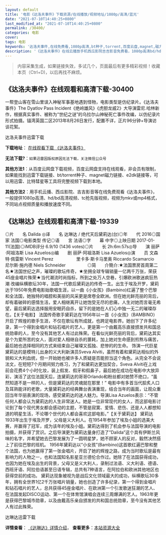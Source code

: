 ```yaml
---
layout: default
title: '电影《达洛夫事件》下载资源/在线播放/视频地址/1080p/高清/蓝光'
date: "2021-07-10T14:40:25+0800"
last_modified_at: "2021-07-10T14:40:25+0800"
permalink: /30400/
categories: 电影
cover:
tags: 电影
keywords: '达洛夫事件,在线免费看,1080p高清,bt种子,torrent,百度云盘,magnet,磁力链,迅雷下载资源'
description: '《达洛夫事件》在线云播放手机西瓜影院吉吉影音免费看，1080p高清bd/hd未删减完整版和tc抢先枪版，mkv/mp4格式，附带bt/torrent种子、magnet/磁力链、百度云盘、网盘资源迅雷下载链接'
---
```


>内容采集生成，如果链接失效，多试几个，页面最后有更多精彩视频！收藏本页（Ctrl+D)，以后再找不麻烦。


## 《达洛夫事件》在线观看和高清下载-30400

一帮登山客在雪山里误入神秘军事基地遇到怪物，电影类型是仿纪录片。<span class="Apple-converted-space">《达洛夫事件》The Dyatlov Pass Incident《绝岭雄风》《虎胆龙威2》大导演雷尼.哈林新作，根据真实事件、被称为“世纪之谜”的乌拉尔山神秘死亡事件改编，以仿纪录片形式拍摄。锚湾英国二区2013年8月26日发行，配置不详，正片96分钟+导演访谈花絮。</span>


达洛夫事件迅雷下载

**下载地址**： [在线观看下载 《达洛夫事件》](https://www.993dy.com//vod-detail-id-18305.html) 


**无法下载?**：`如果迅雷因版权原因无法下载，关注微信公众号 `

**其他方法1**：从百度云网盘下载视频，百度云网盘支持在线观看，非会员有限制，如果能找到迅雷下载链接、bt/torrent种子、magnet磁力链接、e2dk链接等，可以用迅雷、比特彗星等工具将完整视频下载到本地。

**其他方法2**：用手机云播、西瓜影院、吉吉影音等在线免费观看《达洛夫事件》，一般提供1080p高清、hd/bd高清视频、tc抢先版视频，视频为mkv或mp4格式，不同站点视频质量和播放速度不同。


## 《达琳达》在线观看和高清下载-19339

◎片　　名 Dalida ◎译　　名 达琳达 / 绝代天后黛莉达(台)◎年　　代 2016◎国　　家 法国◎电影类型 传记◎语　　言 法语◎字　　幕 中字◎上映日期 2017-01-11(法国)◎iMDB评分 6.9/10 (1436 votes)◎片　　长 2h:6m:57s◎导　　演 丽萨·阿祖洛斯 Lisa Azuelos◎编　　剧 丽萨·阿祖洛斯 Lisa Azuelos◎演　　员 文森特·佩雷斯 Vincent Perez　　　　　 里卡多·斯卡马里奥 Riccardo Scamarcio　　　　　 尼尔斯·施内德 Niels Schneider　　　　　◎简　　介簡介:★法国票房首周第二名★法国世纪之声，璀璨的歌坛传奇，★坐拥全球专辑销量一亿两千万张，荣获45座金唱片殊荣★当代潮流时尚指标，所到之处万人空巷，引爆欧洲歌迷疯狂热潮 改编纵横歌坛30年，法国一代歌后黛莉达的传奇一生。出生于埃及开罗，黛莉达于1950年免费电影始歌唱生涯，以一曲《小女孩》(Bambino)红遍了整个巴黎和全法国，她独特的唱腔和美丽的风采更是席卷全欧洲。但在她光鲜亮丽的背后，却有着破碎的感情生活，爱人相继离开让她饱受无尽的悲痛，人生对她而言毫无希望，最后黛莉达选择服用安眠药自杀，留下的是她在人们心中独一无二的璀璨存在。【关于电影】 法国传奇歌手黛莉达在1956年以一首《小女孩》（BAMBINO）开启了辉煌的歌手生涯，不仅在歌坛有所成就，也跨足电影界。她创下了许多纪录，第一个得到金唱片和钻石唱片的艺人，更是第一个由戴高乐直接颁发共和国总统勋章的人，至今没有其他艺人有过此殊荣。在看似光鲜亮丽的背后，黛莉达其实是个为爱所苦的女人，面对爱人相继自杀的噩耗，加上她对生命感到煎熬与痛苦，最后她也选择相同的方式来结束自己璀璨又孤独、悲惨的的生命。 饰演一代巨星黛莉达的是模特儿出身的义大利新演员Sveva Alviti，虽然有着和黛莉达相似的外貌和义大利血统，但一开始她也被许多人质疑是否能担当这个角色。从完全不会说法文，在短短7个月期间努力练习，为了和黛莉达更加契合，Sveva Alviti在上戏前会花费4个小时化妆，装上假发、假牙和假鼻子，最后她在成功在电影中大放异彩，演活了这位法国天后，连黛莉达的哥哥Orlando和粉丝都对她赞不绝口，“虽然知道不是一样的人，但是黛莉达的灵魂就在那里！” 电影中有多首当代脍炙人口及耳熟能详的老歌，大量黛莉达的经典舞台表演重现，结合当年的画面，让观众重回当年华丽表演的现场，感受黛莉达的迷人魅力。导演Lisa Azuelos表示：“不管任何人都会认为黛莉达的人生非常迷人。她是一位非常现代的女人，而这部电影讨论到了每个现代男女都会感动的主题，不管是寂寞、爱情、悲伤、还是人人都想知道的明星生活，不论哪个世代的人都会喜欢这部电影。”【关于黛莉达】 黛莉达1933年出生于埃及开罗，父母是义大利人。在1954年参加了埃及小姐的选美大赛，并赢得了冠军，成为该年的埃及小姐。黛莉达得到了机会参与法国导演的电影拍摄，并获得了赏识。之后导演更为黛莉达量身打造了”Dalida”这个具有伊斯兰风味的名字，并希望她去巴黎发展为了一圆明星梦，她不顾家人的反对，毅然决然搭上了前往巴黎的班机。 1956年黛莉达以“小女孩”(Bambino)这首歌红遍巴黎和整个法国，也为她赢得了第一张金唱片，开启了她的辉煌之路，成为当时歌坛是最有影响力的人物之一，也和法国知名影星亚兰德伦合作过。她除了在法国获得成功，也因为她在埃及出生的背景，父母又是义大利人，录制过法语、义大利语、德语、西班牙语、阿拉伯语甚至日语专辑，总共有7种语言，在阿拉伯和欧洲其他地区也获得空前的成功。 黛莉达现象被视为是战后文化领域最大的成功，纵横歌坛30多年，拥有全世界1亿2千万张唱片销量，她也创造了许多纪录，第一个得到金唱片和钻石唱片的艺人，总共获得45座金唱片、在欧洲第一个引发歌迷狂潮的艺人、在法国发起DISCO运动、第一个在体育馆演唱会连续三周爆满的艺人。1963年更是获得巴黎城市勋章，以及由戴高乐亲自颁发的共和国总统勋章，至今没有其他艺人有过此殊荣。


达琳达迅雷下载

**详情查看**： [《达琳达》详情介绍](/movie/19339/)， **查看更多**：[本站资源大全](/movie/t/all/)

